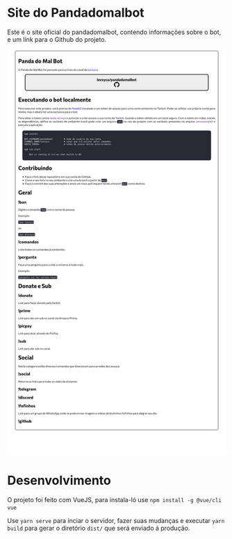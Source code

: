 # Site do Pandadomalbot

Este é o site oficial do pandadomalbot, contendo informações sobre o bot, e um link para o Github do projeto.

![720p](assets/720p.png)

# Desenvolvimento

O projeto foi feito com VueJS, para instala-ló use `npm install -g @vue/cli vue`

Use `yarn serve` para inciar o servidor, fazer suas mudanças e executar `yarn build` para gerar o diretório `dist/` que será enviado á produção.
